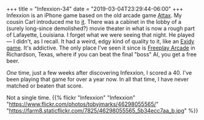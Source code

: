 +++
title = "Infexxion-34"
date = "2019-03-04T23:29:44-06:00"
+++
Infexxion is an iPhone game based on the old arcade game [Attax](https://en.wikipedia.org/wiki/Ataxx). My cousin Carl introduced me to [it](https://www.youtube.com/watch?v=L-CTpCD-CNc). There was a cabinet in the lobby of a (surely long-since demolished?) movie theater in what is now a rough part of Lafayette, Louisiana. I forget what we were seeing that night. He played — I didn't, as I recall. It had a weird, edgy kind of quality to it, like an [Exidy game](https://www.youtube.com/watch?v=P7SbD_TUu3A). It's addictive. The only place I've seen it since is [Freeplay Arcade](http://freeplayrichardson.com/) in Richardson, Texas, where if you can beat the final "boss" AI, you get a free beer. 

*One* time, just a few weeks after discovering Infexxion, I scored a 40. I've been playing that game for over a year now. In all that time, I have never matched or beaten that score.

Not a single time. 
{{% flickr "Infexxion"
           "Infexxion"
           "https://www.flickr.com/photos/tobyjmarks/46298055565/"
           "https://farm8.staticflickr.com/7825/46298055565_5b34ecc7aa_b.jpg" %}}
